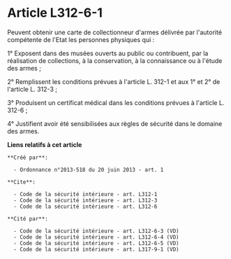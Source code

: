 # Article L312-6-1

Peuvent obtenir une carte de collectionneur d'armes délivrée par l'autorité compétente de l'Etat les personnes physiques
qui : 

1° Exposent dans des musées ouverts au public ou contribuent, par la réalisation de collections, à la conservation, à la
connaissance ou à l'étude des armes ; 

2° Remplissent les conditions prévues à l'article L. 312-1 et aux 1° et 2° de l'article L. 312-3 ; 

3° Produisent un certificat médical dans les conditions prévues à l'article L. 312-6 ; 

4° Justifient avoir été sensibilisées aux règles de sécurité dans le domaine des armes.

**Liens relatifs à cet article**

	**Créé par**:

	  - Ordonnance n°2013-518 du 20 juin 2013 - art. 1

	**Cite**:

	  - Code de la sécurité intérieure - art. L312-1
	  - Code de la sécurité intérieure - art. L312-3
	  - Code de la sécurité intérieure - art. L312-6

	**Cité par**:

	  - Code de la sécurité intérieure - art. L312-6-3 (VD)
	  - Code de la sécurité intérieure - art. L312-6-4 (VD)
	  - Code de la sécurité intérieure - art. L312-6-5 (VD)
	  - Code de la sécurité intérieure - art. L317-9-1 (VD)
